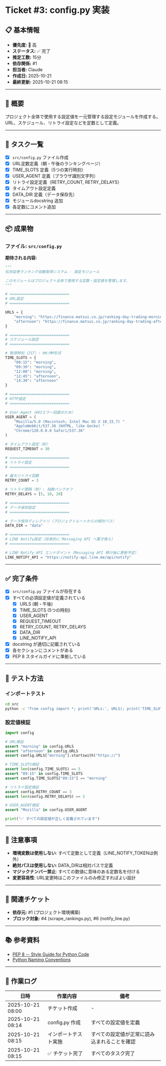 # Ticket #3: config.py 実装

## 📋 基本情報

- **優先度:** 🔴 高
- **ステータス:** ✅ 完了
- **推定工数:** 15分
- **依存関係:** #1
- **担当者:** Claude
- **作成日:** 2025-10-21
- **最終更新:** 2025-10-21 08:15

---

## 📝 概要

プロジェクト全体で使用する設定値を一元管理する設定モジュールを作成する。URL、スケジュール、リトライ設定などを定数として定義。

---

## 🎯 タスク一覧

- [x] `src/config.py` ファイル作成
- [x] URL定数定義（朝・午後のランキングページ）
- [x] TIME_SLOTS 定義（5つの実行時刻）
- [x] USER_AGENT 定義（ブラウザ識別文字列）
- [x] リトライ設定定義（RETRY_COUNT, RETRY_DELAYS）
- [x] タイムアウト設定定義
- [x] DATA_DIR 定義（データ保存先）
- [x] モジュールdocstring 追加
- [x] 各定数にコメント追加

---

## 📦 成果物

### ファイル: `src/config.py`

**期待される内容:**

```python
"""
松井証券ランキング自動取得システム - 設定モジュール

このモジュールはプロジェクト全体で使用する定数・設定値を管理します。
"""

# ===========================
# URL設定
# ===========================

URLS = {
    "morning": "https://finance.matsui.co.jp/ranking-day-trading-morning/index?condition=0&market=0",
    "afternoon": "https://finance.matsui.co.jp/ranking-day-trading-afternoon/index?condition=0&market=0"
}

# ===========================
# スケジュール設定
# ===========================

# 取得時刻（JST）: HH:MM形式
TIME_SLOTS = {
    "09:15": "morning",
    "09:30": "morning",
    "12:00": "morning",
    "12:45": "afternoon",
    "14:30": "afternoon"
}

# ===========================
# HTTP設定
# ===========================

# User-Agent（403エラー回避のため）
USER_AGENT = (
    "Mozilla/5.0 (Macintosh; Intel Mac OS X 10_15_7) "
    "AppleWebKit/537.36 (KHTML, like Gecko) "
    "Chrome/120.0.0.0 Safari/537.36"
)

# タイムアウト設定（秒）
REQUEST_TIMEOUT = 30

# ===========================
# リトライ設定
# ===========================

# 最大リトライ回数
RETRY_COUNT = 3

# リトライ間隔（秒）: 指数バックオフ
RETRY_DELAYS = [5, 10, 20]

# ===========================
# データ保存設定
# ===========================

# データ保存ディレクトリ（プロジェクトルートからの相対パス）
DATA_DIR = "data"

# ===========================
# LINE Notify設定（将来的に Messaging API へ置き換え）
# ===========================

# LINE Notify API エンドポイント（Messaging API 移行後に更新予定）
LINE_NOTIFY_API = "https://notify-api.line.me/api/notify"
```

---

## ✅ 完了条件

- [x] `src/config.py` ファイルが存在する
- [x] すべての必須設定値が定義されている
  - [x] URLS (朝・午後)
  - [x] TIME_SLOTS (5つの時刻)
  - [x] USER_AGENT
  - [x] REQUEST_TIMEOUT
  - [x] RETRY_COUNT, RETRY_DELAYS
  - [x] DATA_DIR
  - [x] LINE_NOTIFY_API
- [x] docstring が適切に記載されている
- [x] 各セクションにコメントがある
- [x] PEP 8 スタイルガイドに準拠している

---

## 🧪 テスト方法

### インポートテスト

```bash
cd src
python -c "from config import *; print('URLs:', URLS); print('TIME_SLOTS:', TIME_SLOTS)"
```

### 設定値検証

```python
import config

# URL検証
assert "morning" in config.URLS
assert "afternoon" in config.URLS
assert config.URLS["morning"].startswith("https://")

# TIME_SLOTS検証
assert len(config.TIME_SLOTS) == 5
assert "09:15" in config.TIME_SLOTS
assert config.TIME_SLOTS["09:15"] == "morning"

# リトライ設定検証
assert config.RETRY_COUNT == 3
assert len(config.RETRY_DELAYS) == 3

# USER_AGENT検証
assert "Mozilla" in config.USER_AGENT

print("✅ すべての設定値が正しく定義されています")
```

---

## 📌 注意事項

- **環境変数は使用しない**: すべて定数として定義（LINE_NOTIFY_TOKENは例外）
- **絶対パスは使用しない**: DATA_DIRは相対パスで定義
- **マジックナンバー禁止**: すべての数値に意味のある定数名を付ける
- **変更容易性**: URL変更時はこのファイルのみ修正すればよい設計

---

## 🔗 関連チケット

- **依存元:** #1 (プロジェクト環境構築)
- **ブロック対象:** #4 (scrape_rankings.py), #6 (notify_line.py)

---

## 📚 参考資料

- [PEP 8 -- Style Guide for Python Code](https://peps.python.org/pep-0008/)
- [Python Naming Conventions](https://peps.python.org/pep-0008/#naming-conventions)

---

## 📝 作業ログ

| 日時 | 作業内容 | 備考 |
|------|---------|------|
| 2025-10-21 08:00 | チケット作成 | - |
| 2025-10-21 08:14 | config.py 作成 | すべての設定値を定義 |
| 2025-10-21 08:15 | インポートテスト実施 | すべての設定値が正常に読み込まれることを確認 |
| 2025-10-21 08:15 | ✅ チケット完了 | すべてのタスク完了 |
